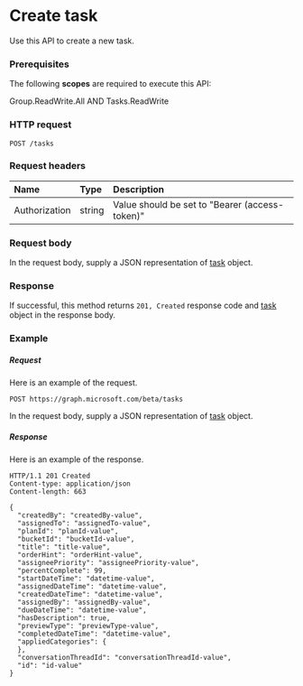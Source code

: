 # Create task

Use this API to create a new task.
### Prerequisites
The following **scopes** are required to execute this API: 

Group.ReadWrite.All AND Tasks.ReadWrite

### HTTP request
<!-- { "blockType": "ignored" } -->
```http
POST /tasks

```
### Request headers
| Name       | Type | Description|
|:---------------|:--------|:----------|
| Authorization  | string  | Value should be set to "Bearer (access-token)"|

### Request body
In the request body, supply a JSON representation of [task](../resources/task.md) object.


### Response
If successful, this method returns `201, Created` response code and [task](../resources/task.md) object in the response body.

### Example
##### Request
Here is an example of the request.
<!-- {
  "blockType": "request",
  "name": "create_task_from_subscribedskus"
}-->
```http
POST https://graph.microsoft.com/beta/tasks
```
In the request body, supply a JSON representation of [task](../resources/task.md) object.
##### Response
Here is an example of the response.
<!-- {
  "blockType": "response",
  "truncated": false,
  "@odata.type": "microsoft.graph.task"
} -->
```http
HTTP/1.1 201 Created
Content-type: application/json
Content-length: 663

{
  "createdBy": "createdBy-value",
  "assignedTo": "assignedTo-value",
  "planId": "planId-value",
  "bucketId": "bucketId-value",
  "title": "title-value",
  "orderHint": "orderHint-value",
  "assigneePriority": "assigneePriority-value",
  "percentComplete": 99,
  "startDateTime": "datetime-value",
  "assignedDateTime": "datetime-value",
  "createdDateTime": "datetime-value",
  "assignedBy": "assignedBy-value",
  "dueDateTime": "datetime-value",
  "hasDescription": true,
  "previewType": "previewType-value",
  "completedDateTime": "datetime-value",
  "appliedCategories": {
  },
  "conversationThreadId": "conversationThreadId-value",
  "id": "id-value"
}
```

<!-- uuid: 8fcb5dbc-d5aa-4681-8e31-b001d5168d79
2015-10-25 14:57:30 UTC -->
<!-- {
  "type": "#page.annotation",
  "description": "Create task",
  "keywords": "",
  "section": "documentation",
  "tocPath": ""
}-->